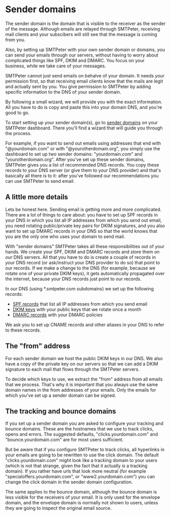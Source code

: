 # Sender domains

The sender domain is the domain that is visible to the receiver as the sender 
of the message. Although emails are relayed through SMTPeter, receiving mail clients
and your subscibers will still see that the message is coming from you. 

Also, by setting up SMTPeter with your own sender domain or domains, you 
can send your emails through our servers, without having to worry 
about complicated things like SPF, DKIM and DMARC. You focus 
on your business, while we take care of your messages.

SMTPeter cannot just send emails on behalve of your domain. It needs your
permission first, so that receiving email clients know that the mails 
are legit and actually sent by you. You give permission to SMTPeter 
by adding specific information to the DNS of your sender domain.

By following a small wizard, we will provide you with the exact information.
All you have to do is copy and paste this into your domain DNS, and you're
good to go. 

To start setting up your sender domain(s), go to 
[sender domains](//smtpeter.com/app/#/admin/configuration/senderdomains) 
on your SMTPeter dashboard. There you'll find a wizard that will guide you
through the process. 

For example, if you want to send out emails using addresses that end with 
"@yourdomain.com" or with "@yourotherdomain.org", you simply use the 
dashboard to set up two sender domains: "yourdomain.com" and 
"yourotherdomain.org". After you've set up these sender domains, SMTPeter 
gives you a list of recommended DNS records. You copy these records 
to your DNS server (or give them to your DNS provider) and that's basically 
all there is to it: after you've followed our recommendations you can use 
SMTPeter to send email.

## A little more details

Lets be honest here. Sending email is getting more and more complicated. 
There are a lot of things to care about: you have to set up SPF records in 
your DNS in which you list all IP addresses from which you send out email, 
you need rotating public/private key pairs for DKIM signatures, and you 
also want to set up DMARC records in your DNS so that the world knows that 
you are the only one who uses your domain to send mail.

With "sender domains" SMTPeter takes all these responsibilities out of your 
hands. We create your SPF, DKIM and DMARC records and store them 
on _our_ DNS servers. All that you have to do is create a couple of records 
in _your_ DNS record (or ask/instruct your DNS provider to do so) that point 
to our records. If we make a change to the DNS (for example, because we rotate 
one of your private DKIM keys), it gets automatically propagated over the 
internet, because your DNS records just point to our records.

In our DNS (using *.smtpeter.com subdomains) we set up the following records:

- [SPF records](spf-validation) that list all IP addresses from which you send email
- [DKIM keys](dkim-signing) with your public keys that we rotate once a month
- [DMARC records](dmarc-deployment) with your DMARC policies

We ask you to set up CNAME records and other aliases in your DNS to refer
to these records. 

## The "from" address

For each sender domain we host the public DKIM keys in our DNS. We also
have a copy of the private key on our servers so that we can add a DKIM 
signature to each mail that flows through the SMTPeter servers.

To decide which keys to use, we extract the "from" address from all
emails that we process. That's why it is important that you always use
the same domain names in the from addresses of your emails. Only the 
emails for which you've set up a sender domain can be signed.

## The tracking and bounce domains

If you set up a sender domain you are asked to configure your tracking and
bounce domains. These are the hostnames that we use to track clicks,
opens and errors. The suggested defaults, "clicks.yourdomain.com" and 
"bounce.yourdomain.com" are for most users sufficient. 

But be aware that if you configure SMTPeter to track clicks, all hyperlinks 
in your emails are going to be rewritten to use the click domain. The default
"clicks.yourdomain.com" might look like a tracking domain to your users (which 
is not that strange, given the fact that it actually _is_ a tracking domain).
If you rather have urls that look more neutral (for example "specialoffers.yourdomain.com",
or "www2.yourdomain.com") you can change the click domain in the
sender domain configuration.

The same applies to the bounce domain, although the bounce domain is less 
visible for the receivers of your email. It is only used for the envelope
domain, and the envelope domain is normally not shown to users, unless they
are going to inspect the original email source.


